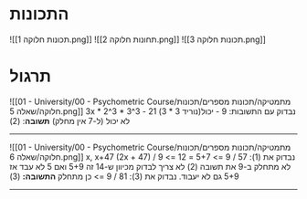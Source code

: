 # התכונות
![[תכונות חלוקה 1.png]]
![[תחונות חלוקה 2.png]]
![[תכונות חלוקה 3.png]]
# תרגול
![[01 - University/00 - Psychometric Course/מתמטיקה/תכונות מספרים/תכונות חלוקה/שאלה 5.png]]
3x * 2^3 * 3^3
נבדוק עם התשובות:
9 - יכול(נוריד 3 * 3)
21 - לא יכול (ל-7 אין מחלק)
**תשובה**: (2)
***
![[01 - University/00 - Psychometric Course/מתמטיקה/תכונות מספרים/תכונות חלוקה/שאלה 6.png]]
x, x+47
(2x + 47) / 9
נבדוק את (1):
57 / 9 => 5+7 = 12 => לא מתחלק ב-9
את תשובה (2) לא צריך לבדוק מכיוון ש-14 זה 5+9 ואם 5 לא עבד אז 5+9 גם לא יעבוד.
נבדוק את (3):
81 / 9 => כן מתחלק
**התשובה:** (3)
***

